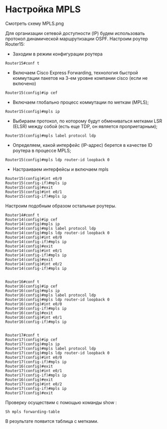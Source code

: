 # Настройка MPLS

Смотреть схему MPLS.png

Для организации сетевой доступности (IP) будем использовать протокол динамической маршрутизации OSPF.
Настроим роутер Router15:
* Заходим в режим конфигурации роутера
```
Router15#conf t
```
* Включаем Cisco Express Forwarding, технология быстрой коммутации пакетов на 3-ем уровне компании cisco (если не включено)
```
Router15(config)#ip cef 
```
* Включаем глобально процесс коммутации по меткам (MPLS);
```
Router15(config)#mpls ip 
```
* Выбираем протокол, по которому будут обмениваться метками LSR (ELSR) между собой (есть еще TDP, он является проприетарным);
```
Router15(config)#mpls label protocol ldp 
```
* Определяем, какой интерфейс (IP-адрес) берется в качестве ID роутера в процессе MPLS;
```
Router15(config)#mpls ldp router-id loopback 0
```
* Настраиваем интерфейсы и включаем mpls
```
Router15(config)#int e0/0
Router15(config-if)#mpls ip 
Router15(config)#exit
Router15(config)#int e0/1
Router15(config-if)#mpls ip 
```
Настроим подобным образом остальные роутеры.
```
Router14#conf t
Router14(config)#ip cef 
Router14(config)#mpls ip 
Router14(config)#mpls label protocol ldp 
Router14(config)#mpls ldp router-id loopback 0
Router14(config)#int e0/0
Router14(config-if)#mpls ip 
Router14(config)#exit
Router14(config)#int e0/1
Router14(config-if)#mpls ip 
Router14(config)#exit
Router14(config)#int e0/2
Router14(config-if)#mpls ip 


Router16#conf t
Router16(config)#ip cef 
Router16(config)#mpls ip 
Router16(config)#mpls label protocol ldp 
Router16(config)#mpls ldp router-id loopback 0
Router16(config)#int e0/0
Router16(config-if)#mpls ip 
Router16(config)#exit
Router16(config)#int e0/1
Router16(config-if)#mpls ip 


Router17#conf t
Router17(config)#ip cef 
Router17(config)#mpls ip 
Router17(config)#mpls label protocol ldp 
Router17(config)#mpls ldp router-id loopback 0
Router17(config)#int e0/0
Router17(config-if)#mpls ip 
Router16(config)#exit
Router17(config)#int e0/1
Router17(config-if)#mpls ip 
Router16(config)#exit
Router17(config)#int e0/2
Router17(config-if)#mpls ip 
Router17(config)#exit
```
Проверку осуществим с помощью команды show :
```
Sh mpls forwarding-table
```
В результате появится таблица с метками.


